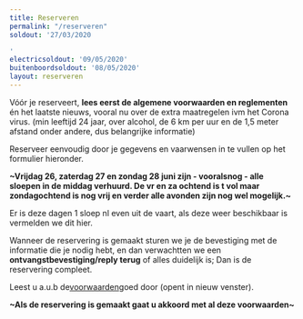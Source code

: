 ```yaml
---
title: Reserveren
permalink: "/reserveren"
soldout: '27/03/2020

'
electricsoldout: '09/05/2020'
buitenboordsoldout: '08/05/2020'
layout: reserveren
---
```


Vóór je reserveert, **lees eerst de algemene voorwaarden en reglementen** én het laatste nieuws, vooral nu over de extra maatregelen ivm het Corona virus. (min leeftijd 24 jaar, over alcohol, de 6 km per uur en de 1,5 meter afstand onder andere, dus belangrijke informatie)

Reserveer eenvoudig door je gegevens en vaarwensen in te vullen op het formulier hieronder. 

**~Vrijdag 26, zaterdag 27 en zondag 28 juni  zijn - vooralsnog - alle sloepen in de middag verhuurd. De vr en za ochtend is t vol maar zondagochtend is nog vrij en verder alle avonden zijn nog wel mogelijk.~**

Er is deze dagen 1 sloep nl even uit de vaart, als deze weer beschikbaar is vermelden we dit hier.

Wanneer de reservering is gemaakt sturen we je de bevestiging met de informatie die je nodig hebt, en dan verwachtten we een **ontvangstbevestiging/reply terug** of alles duidelijk is; Dan is de reservering compleet.

Leest u a.u.b de[voorwaarden](http://descheepsjongens.nl/voorwaarden)goed door (opent in nieuw venster).

**~Als de reservering is gemaakt gaat u akkoord met al deze voorwaarden~**
